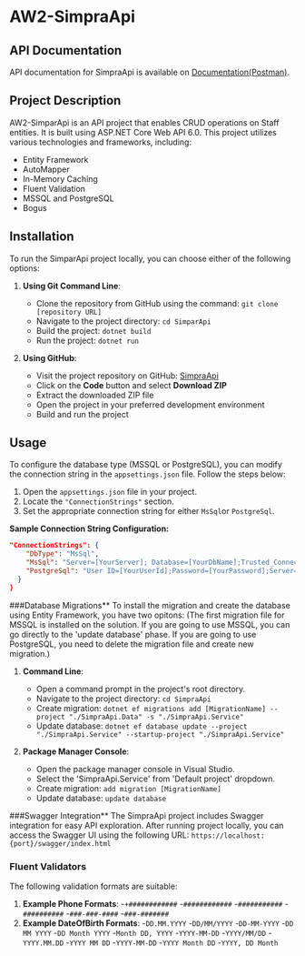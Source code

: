 # AW2-SimpraApi

## API Documentation
API documentation for SimpraApi is available on [Documentation(Postman)](https://github.com/your-username/AW2-SimparApi).

## Project Description
AW2-SimparApi is an API project that enables CRUD operations on Staff entities. It is built using ASP.NET Core Web API 6.0. This project utilizes various technologies and frameworks, including:

- Entity Framework
- AutoMapper
- In-Memory Caching
- Fluent Validation
- MSSQL and PostgreSQL
- Bogus

## Installation
To run the SimparApi project locally, you can choose either of the following options:

1. **Using Git Command Line**:
   - Clone the repository from GitHub using the command: `git clone [repository URL]`
   - Navigate to the project directory: `cd SimparApi`
   - Build the project: `dotnet build`
   - Run the project: `dotnet run`

2. **Using GitHub**:
   - Visit the project repository on GitHub: [SimpraApi](https://github.com/your-username/AW2-SimparApi)
   - Click on the **Code** button and select **Download ZIP**
   - Extract the downloaded ZIP file
   - Open the project in your preferred development environment
   - Build and run the project

## Usage
To configure the database type (MSSQL or PostgreSQL), you can modify the connection string in the `appsettings.json` file. Follow the steps below:

1. Open the `appsettings.json` file in your project.
2. Locate the `"ConnectionStrings"` section.
3. Set the appropriate connection string for either `MsSql`or `PostgreSql`.

**Sample Connection String Configuration:**

```json
"ConnectionStrings": {
    "DbType": "MsSql",
    "MsSql": "Server=[YourServer]; Database=[YourDbName];Trusted_Connection=True;",
    "PostgreSql": "User ID=[YourUserId];Password=[YourPassword];Server=localhost;Port=5435;Database=[YourDbName];Integrated Security=true;Pooling=true;"
  }
}
```

###Database Migrations**
To install the migration and create the database using Entity Framework, you have two opitons:
(The first migration file for MSSQL is installed on the solution. If you are going to use MSSQL, you can go directly to the 'update database' phase. If you are going to use PostgreSQL, you need to delete the migration file and create new migration.)

1. **Command Line**:
   - Open a command prompt in the project's root directory.
   - Navigate to the project directory: `cd SimpraApi`
   - Create migration: `dotnet ef migrations add [MigrationName] --project "./SimpraApi.Data" -s "./SimpraApi.Service"`
   - Update database: `dotnet ef database update --project "./SimpraApi.Service" --startup-project "./SimpraApi.Service"`

2. **Package Manager Console**:
   - Open the package manager console in Visual Studio.
   - Select the 'SimpraApi.Service' from 'Default project' dropdown.
   - Create migration: `add migration [MigrationName]`
   - Update database: `update database`

###Swagger Integration**
The SimpraApi project includes Swagger integration for easy API exploration. After running project locally, you can access the Swagger UI using the following URL:
`https://localhost:{port}/swagger/index.html`

### Fluent Validators
The following validation formats are suitable:

1. **Example Phone Formats**:
    -`+############`
    -`############`
    -`###########`
    -`##########`
    -`###-###-####`
    -`###-#######`
2. **Example DateOfBirth Formats**:
    -`DD.MM.YYYY`
    -`DD/MM/YYYY`
    -`DD-MM-YYYY`
    -`DD MM YYYY`
    -`DD Month YYYY`
    -`Month DD, YYYY`
    -`YYYY-MM-DD`
    -`YYYY/MM/DD`
    -`YYYY.MM.DD`
    -`YYYY MM DD`
    -`YYYY-MM-DD`
    -`YYYY Month DD`
     -`YYYY, DD Month`